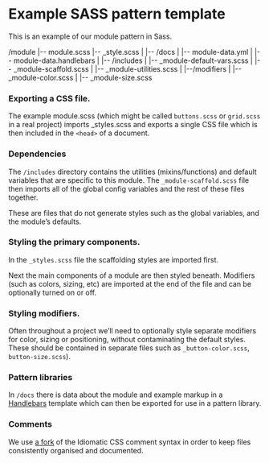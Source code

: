 Example SASS pattern template
=============================

This is an example of our module pattern in Sass.

/module
|-- module.scss
|-- _style.scss
|
|-- /docs
|   |-- module-data.yml
|   |-- module-data.handlebars
|
|-- /includes
|   |-- _module-default-vars.scss
|   |-- _module-scaffold.scss
|   |-- _module-utilities.scss
|
|--/modifiers
|  |-- _module-color.scss
|  |-- _module-size.scss



### Exporting a CSS file.

The example module.scss (which might be called `buttons.scss` or `grid.scss` in a real project) imports _styles.scss and exports a single CSS file which is then included in the `<head>` of a document.



### Dependencies

The `/includes` directory contains the utilities (mixins/functions) and default variables that are specific to this module. The `_module-scaffold.scss` file then imports all of the global config variables and the rest of these files together. 

These are files that do not generate styles such as the global variables, and the module’s defaults.



### Styling the primary components.

In the `_styles.scss` file the scaffolding styles are imported first.

Next the main components of a module are then styled beneath. Modifiers (such as colors, sizing, etc) are imported at the end of the file and can be optionally turned on or off.



### Styling modifiers.

Often throughout a project we’ll need to optionally style separate modifiers for color, sizing or  positioning, without contaminating the default styles. These should be contained in separate files such as `_button-color.scss`, `button-size.scss`).



### Pattern libraries

In `/docs` there is data about the module and example markup in a [Handlebars](http://handlebarsjs.com/) template which can then be exported for use in a pattern library.



### Comments

We use [a fork](https://github.com/erskinedesign/Idiomatic-SCSS-Comments-Snippets) of the Idiomatic CSS comment syntax in order to keep files consistently organised and documented.
